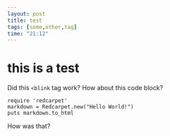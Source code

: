 ```yaml
---
layout: post
title: test
tags: [some,other,tag]
time: "21:12"
---
```


# this is a test
Did this `<blink` tag work? How about this code block?


    require 'redcarpet'
    markdown = Redcarpet.new("Hello World!")
    puts markdown.to_html

How was that?